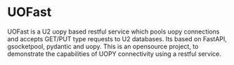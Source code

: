 # UOFast
UOFast is a U2 uopy based restful service which pools uopy connections and accepts GET/PUT type requests to U2 databases. Its based on FastAPI, gsocketpool, pydantic and uopy. This is an opensource project, to demonstrate the capabilities of UOPY connectivity using a restful service.
